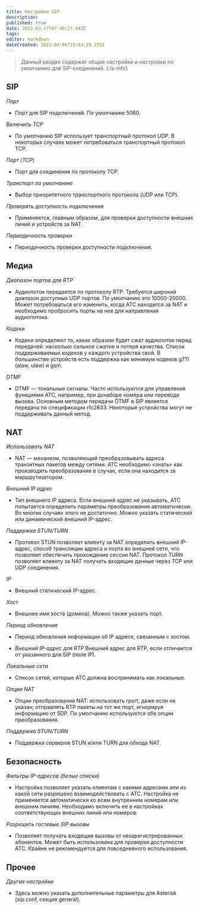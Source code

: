 ```yaml
---
title: Настройки SIP
description: 
published: true
date: 2022-03-17T07:46:27.643Z
tags: 
editor: markdown
dateCreated: 2021-04-06T15:44:29.235Z
---
```


> Данный раздел содержит общие настройки и настройки по умолчанию для SIP-соединений.
{.is-info}

## SIP

<a id="port_number"></a>*Порт*
- Порт для SIP подключений. По умолчанию 5060.

<a id="tcp_enable"></a>*Включить TCP*
- По умолчанию SIP использует транспортный протокол UDP. В некоторых случаях может потребоваться транспортный протокол TCP.

*Порт (TCP)*
- Порт для соединения по протоколу TCP.

*Транспорт по умолчанию*
- Выбор приоритетного транспортного протокола (UDP или TCP).

*Проверять доступность подключения*
- Применяется, главным образом, для проверки доступности внешних линий и устройств за NAT.

*Периодичность проверки*
- Периодичность проверки доступности подключения.

## <a id="media"></a>Медиа

*Диапазон портов для RTP*
- Аудиопоток передается по протоколу RTP. Требуется широкий диапазон доступных UDP портов. По умолчанию это 10000-20000. Может потребоваться его изменить, когда АТС находится за NAT и необходимо пробросить порты на нее для направления аудиопотока.

*Кодеки*
- Кодеки определяют то, каких образом будет сжат аудиопоток перед передачей: насколько сильное сжатие и потеря качества. Список поддерживаемых кодеков у каждого устройства свой. В большинстве устройств есть поддержка как минимум кодеков g711 (alaw, ulaw) и gsm.

*DTMF*
- DTMF — тональные сигналы. Часто используются для управления функциями АТС, например, при донаборе номера или переводе вызова. Основным методом передачи DTMF в SIP является передача по спецификации rfc2833. Некоторые устройства могут не поддерживать данный метод.

## NAT

*Использовать NAT*
- NAT — механизм, позволяющий преобразовывать адреса транзитных пакетов между сетями. АТС необходимо «знать» как производить преобразование в случае, если она находится за маршрутизатором.

*Внешний IP адрес*
- Тип внешнего IP адреса. Если внешний адрес не указывать, АТС попытается определить параметры преобразования автоматически. Во многих случаях этого не достаточно. Можно указать статический или динамический внешний IP-адрес.

*Поддержка STUN/TURN*
- Протокол STUN позволяет клиенту за NAT определить внешний IP-адрес, способ трансляции  адреса и порта во внешней сети, что позволяет обеспечить прохождение сессии NAT. Протокол TURN позволяет клиенту за NAT получать входящие данные через TCP или UDP соединения.

*IP*
- Внешний статический IP-адрес.

*Хост*
- Внешнее имя хоста (домена). Можно также указать порт.

*Период обновления*
- Период обновления информации об IP адресе, связанным с хостом.

- *Внешний IP-адрес для RTP*
Внешний адрес для RTP, если отличается от указанного для SIP (поле IP).

*Локальные сети*
- Список сетей, которые АТС должна воспринимать как локальные.

*Опции NAT*
- Опции преобразования NAT: использовать rport, даже если не указан; отправлять RTP пакеты на тот же порт, игнорируя информацию от SDP. По умолчанию используются обе опции преобразования.

*Поддержка STUN/TURN*
- Поддержка серверов STUN и/или TURN для обхода NAT.

## Безопасность

*Фильтры IP-адресов (белые списки)*
- Настройка позволяет указать клиентам с какими адресами или из какой сети разрешено взаимодействовать с АТС. Настройка не применяется автоматически ко всем внутренним номерам или внешним линиям. Необходимо включить ее в настройках соответствующих внешних линий или номеров.

*Разрешить гостевые SIP вызовы*
- Позволяет получать входящие вызовы от незарегистрированных абонентов. Может быть использована для проверки доступности АТС. Крайне не рекомендуется для повседневного использования.

## Прочее

*Другие настройки*
- Здесь можно указать дополнительные параметры для Asterisk (sip.conf, секция general).
